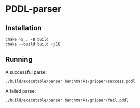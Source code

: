 # PDDL-parser

## Installation

```console
cmake -S . -B build
cmake --build build -j16
```

## Running

A successful parse:

```console
./build/executable/parser benchmarks/gripper/success.pddl
```

A failed parse:

```console
./build/executable/parser benchmarks/gripper/fail.pddl
```

